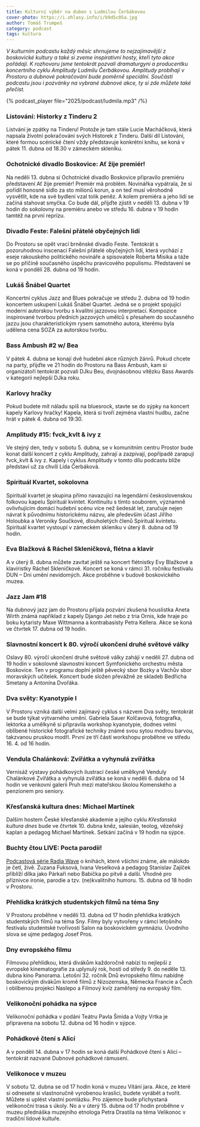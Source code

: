 ```yaml
---
title: Kulturní výběr na duben s Ludmilou Čerbákovou
cover-photo: https://i.ohlasy.info/i/b9d5c05a.jpg
author: Tomáš Trumpeš
category: podcast
tags: kultura
---
```


*V kulturním podcastu každý měsíc shrnujeme to nejzajímavější z boskovické kultury a také si zveme inspirativní hosty, kteří tyto akce pořádají. K rozhovoru jsme tentokrát pozvali dramaturgyni a producentku koncertního cyklu Amplitudy Ludmilu Čerbákovou. Amplitudy probíhají v Prostoru a dubnové pokračování bude poměrně speciální. Součástí podcastu jsou i pozvánky na vybrané dubnové akce, ty si zde můžete také přečíst.*

{% podcast_player file="2025/podcast/ludmila.mp3" /%}

### Listování: Historky z Tinderu 2

Listvání je zpátky na Tinderu\! Protože je tam stále Lucie Macháčková, která napsala životní pokračování svých Historek z Tinderu. Další díl Listování, které formou scénické čtení vždy představuje konkrétní knihu, se koná v pátek 11\. dubna od 18.30 v zámeckém skleníku.

### Ochotnické divadlo Boskovice: Ať žije premiér\!

Na neděli 13\. dubna si Ochotnické divadlo Boskovice připravilo premiéru představení Ať žije premiér\! Premiér má problém. Novinářka vypátrala, že si pořídil honosné sídlo za sto milionů korun, a on teď musí věrohodně vysvětlit, kde na své bydlení vzal tolik peněz. A kolem premiéra a jeho lidí se začíná stahovat smyčka. Co bude dál, přijďte zjistit v neděli 13\. dubna v 19 hodin do sokolovny na premiéru anebo ve středu 16\. dubna v 19 hodin tamtéž na první reprízu.

### Divadlo Feste: Falešní přátelé obyčejných lidí

Do Prostoru se opět vrací brněnské divadlo Feste. Tentokrát s pozoruhodnou inscenací Falešní přátelé obyčejných lidí, která vychází z eseje rakouského politického novináře a spisovatele Roberta Misika a táže se po příčině současného úspěchu pravicového populismu. Představení se koná v pondělí 28\. dubna od 19 hodin.

### Lukáš Šnábel Quartet

Koncertní cyklus Jazz and Blues pokračuje ve středu 2\. dubna od 19 hodin koncertem uskupení Lukáš Šnábel Quartet. Jedná se o projekt spojující moderní autorskou tvorbu s kvalitní jazzovou interpretací. Kompozice inspirované tvorbou předních jazzových umělců s přesahem do současného jazzu jsou charakteristickým rysem samotného autora, kterému byla udělena cena SOZA za autorskou tvorbu. 

### Bass Ambush \#2 w/ Bea

V pátek 4\. dubna se konají dvě hudební akce různých žánrů. Pokud chcete na party, přijďte ve 21 hodin do Prostoru na Bass Ambush, kam si organizátoři tentokrát pozvali DJku Beu, dvojnásobnou vítězku Bass Awards v kategorii nejlepší DJka roku. 

### Karlovy hračky

Pokud budete mít náladu spíš na bluesrock, stavte se do sýpky na koncert kapely Karlovy hračky\! Kapela, která si tvoří zejména vlastní hudbu, začne hrát v pátek 4\. dubna od 19:30. 

### Amplitudy \#15: fvck\_kvlt & ivy z

Ve stejný den, tedy v sobotu 5\. dubna, se v komunitním centru Prostor bude konat další koncert z cyklu Amplitudy, zahrají a zazpívají, popřípadě zarapují fvck\_kvlt & ivy z. Kapely i cyklus Amplitudy v tomto dílu podcastu blíže představí už za chvíli Lída Čerbáková.

### Spirituál Kvartet, sokolovna

Spirituál kvartet je skupina přímo navazující na legendární československou folkovou kapelu Spirituál kvintet. Kontinuitu s tímto souborem, významně ovlivňujícím domácí hudební scénu více než šedesát let, zaručuje nejen návrat k původnímu historickému názvu, ale především účast Jiřího Holoubka a Veroniky Součkové, dlouholetých členů Spirituál kvintetu. Spirituál kvartet vystoupí v zámeckém skleníku v úterý 8\. dubna od 19 hodin.

### Eva Blažková & Ráchel Skleničková, flétna a klavír

A v úterý 8\. dubna můžete zavítat ještě na koncert flétnistky Evy Blažkové a klavíristky Ráchel Skleničkové. Koncert se koná v rámci 31\. ročníku festivalu DUN – Dni umění nevidomých. Akce proběhne v budově boskovického muzea.

### Jazz Jam \#18

Na dubnový jazz jam do Prostoru přijala pozvání zkušená houslistka Aneta Wirth známá například z kapely Django Jet nebo z tria Ornis, kde hraje po boku kytaristy Maxe Wittmanna a kontrabasisty Petra Kellera. Akce se koná ve čtvrtek 17\. dubna od 19 hodin.

### Slavnostní koncert k 80\. výročí ukončení druhé světové války

Oslavy 80\. výročí ukončení druhé světové války zahájí v neděli 27\. dubna od 19 hodin v sokolovně slavnostní koncert Symfonického orchestru města Boskovice. Ten v programu doplní ještě pěvecký sbor Bozky a Vachův sbor moravských učitelek. Koncert bude složen převážně ze skladeb Bedřicha Smetany a Antonína Dvořáka.

### Dva světy: Kyanotypie I

V Prostoru vzniká další velmi zajímavý cyklus s názvem Dva světy, tentokrát se bude týkat výtvarného umění. Gabriela Sauer Kolčavová, fotografka, lektorka a umělkyně si připravila workshop kyanotypie, dodnes velmi oblíbené historické fotografické techniky známé svou sytou modrou barvou, takzvanou pruskou modří. První ze tří částí workshopu proběhne ve středu 16\. 4\. od 16 hodin. 

### Vendula Chalánková: Zvířátka a vyhynulá zvířátka

Vernisáž výstavy pohádkových ilustrací české umělkyně Venduly Chalánkové Zvířátka a vyhynulá zvířátka se koná v neděli 6\. dubna od 14 hodin ve venkovní galerii Pruh mezi mateřskou školou Komenského a penzionem pro seniory.

### Křesťanská kultura dnes: Michael Martínek

Dalším hostem České křesťanské akademie a jejího cyklu *Křesťanská kultura dnes* bude ve čtvrtek 10\. dubna kněz, salesián, teolog, vězeňský kaplan a pedagog Michael Martínek. Setkání začíná v 19 hodin na sýpce.

### Buchty čtou LIVE: Pocta parodii\!

[Podcastová série Radia Wave](https://wave.rozhlas.cz/buchty-ctou-9203140) o knihách, které všichni známe, ale málokdo je četl, živě. Zuzana Fuksová, Ivana Veselková a pedagog Stanislav Zajíček přiblíží dílka jako Párkaři nebo Babička po pitvě a další. Vhodné pro příznivce ironie, parodie a tzv. (ne)kvalitního humoru. 15\. dubna od 18 hodin v Prostoru. 

### Přehlídka krátkých studentských filmů na téma Sny

V Prostoru proběhne v neděli 13\. dubna od 17 hodin přehlídka krátkých studentských filmů na téma Sny. Filmy byly vytvořeny v rámci letošního festivalu studentské tvořivosti Salon na boskovickém gymnáziu. Úvodního slova se ujme pedagog Josef Pros.

### Dny evropského filmu

Filmovou přehlídkou, která divákům každoročně nabízí to nejlepší z evropské kinematografie za uplynulý rok, hostí od středy 9\. do neděle 13\. dubna kino Panorama. Letošní 32\. ročník Dnů evropského filmu nabídne boskovickým divákům kromě filmů z Nizozemska, Německa Francie a Čech i oblíbenou projekci Naslepo a Filmový kvíz zaměřený na evropský film.

### Velikonoční pohádka na sýpce

Velikonoční pohádka v podání Teátru Pavla Šmída a Vojty Vrtka je připravena na sobotu 12\. dubna od 16 hodin v sýpce.

### Pohádkové čtení s Alicí 

A v pondělí 14\. dubna v 17 hodin se koná další Pohádkové čtení s Alicí – tentokrát nazvané Dubnové pohádkové rámusení.

### Velikonoce v muzeu

V sobotu 12\. dubna se od 17 hodin koná v muzeu Vítání jara. Akce, ze které si odnesete si vlastnoručně vyrobenou kraslici, budete vyrábět a tvořit. Můžete si uplést vlastní pomlázku. Pro zájemce bude přichystaná velikonoční trasa s úkoly. No a v úterý 15\. dubna od 17 hodin proběhne v muzeu přednáška muzejního etnologa Petra Drastila na téma Velikonoc v tradiční lidové kultuře.
